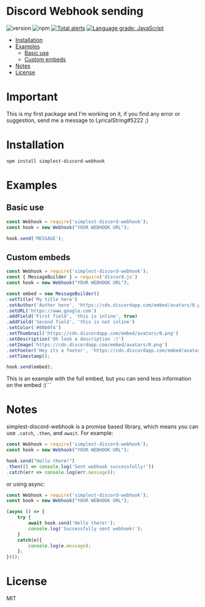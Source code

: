# Discord Webhook sending
![version](https://img.shields.io/npm/v/simplest-discord-webhook "Version")
![npm](https://img.shields.io/npm/dt/simplest-discord-webhook.svg "Total Downloads")
[![Total alerts](https://img.shields.io/lgtm/alerts/g/LyricalString/simplest-discord-webhook.svg?logo=lgtm&logoWidth=18)](https://lgtm.com/projects/g/LyricalString/simplest-discord-webhook/alerts/)
[![Language grade: JavaScript](https://img.shields.io/lgtm/grade/javascript/g/LyricalString/simplest-discord-webhook.svg?logo=lgtm&logoWidth=18)](https://lgtm.com/projects/g/LyricalString/simplest-discord-webhook/context:javascript)

- [Installation](#installation)
- [Examples](#examples)
    - [Basic use](#basic-use)
    - [Custom embeds](#custom-embeds)
- [Notes](#notes)
- [License](#license)

# Important
This is my first package and I'm working on it, if you find any error or suggestion, send me a message to LyricalString#5222 ;)

# Installation
```npm install simplest-discord-webhook```

# Examples

## Basic use
```js
const Webhook = require('simplest-discord-webhook');
const hook = new Webhook("YOUR WEBHOOK URL");

hook.send('MESSAGE');
```

## Custom embeds
```js
const Webhook = require('simplest-discord-webhook');
const { MessageBuilder } = require('discord.js')
const hook = new Webhook("YOUR WEBHOOK URL");

const embed = new MessageBuilder()
.setTitle('My title here')
.setAuthor('Author here', 'https://cdn.discordapp.com/embed/avatars/0.png', 'https://www.google.com')
.setURL('https://www.google.com')
.addField('First field', 'this is inline', true)
.addField('Second field', 'this is not inline')
.setColor('#00b0f4')
.setThumbnail('https://cdn.discordapp.com/embed/avatars/0.png')
.setDescription('Oh look a description :)')
.setImage('https://cdn.discordapp.com/embed/avatars/0.png')
.setFooter('Hey its a footer', 'https://cdn.discordapp.com/embed/avatars/0.png')
.setTimestamp();

hook.send(embed);
```

This is an example with the full embed, but you can send less information on the embed :)```


# Notes
simplest-discord-webhook is a promise based library, which means you can use `.catch`, `.then`, and `await`. For example:

```js
const Webhook = require('simplest-discord-webhook');
const hook = new Webhook("YOUR WEBHOOK URL");

hook.send("Hello there!")
.then(() => console.log('Sent webhook successfully!'))
.catch(err => console.log(err.message));
```

or using async:
```js
const Webhook = require('simplest-discord-webhook');
const hook = new Webhook("YOUR WEBHOOK URL");

(async () => {
    try {
        await hook.send('Hello there!');
        console.log('Successfully sent webhook!');
    }
    catch(e){
        console.log(e.message);
    };
})();
```

# License

MIT